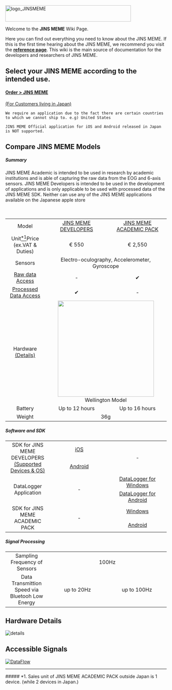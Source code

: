 <img src="https://raw.github.com/wiki/jins-meme/documentation/images/logo_JINSMEME.png" alt="logo_JINSMEME" width="392" height="51">
<!--
default size width="3840" height="513"
-->

Welcome to the **JINS MEME** Wiki Page. 

Here you can find out everything you need to know about the JINS MEME. If this is the first time hearing about the JINS MEME, we recommend you visit the [**reference page**](https://github.com/jins-meme/documentation/tree/master/reference). This wiki is the main source of documentation for the developers and researchers of JINS MEME.

## Select your JINS MEME according to the intended use.
#### **[Order > JINS MEME](https://jins-meme.com/en/purchase/application)**

[(For Customers living in Japan)](https://jins-meme.com/en/products/confirm-es/)

`We require an application due to the fact there are certain countries to which we cannot ship to. e.g) United States`

`JINS MEME Official application for iOS and Android released in Japan is NOT supported.`

## Compare JINS MEME Models
##### Summary

JINS MEME Academic is intended to be used in research by academic institutions and is able of capturing the raw data from the EOG and 6-axis sensors. JINS MEME Developers is intended to be used in the development of applications and is only applicable to be used with processed data of the JINS MEME SDK. Neither can use any of the JINS MEME applications available on the Japanese apple store

<table syle="width:100%">
<tr>
  <td align="center" width="20%">Model</td>
  <td align="center" width="30%"><a href="https://github.com/jins-meme/home/wiki/JINS-MEME-DEVELOPERS">JINS MEME DEVELOPERS</a></td>
  <td align="center" width="30%"><a href="https://github.com/jins-meme/documentation/tree/master/academic-pack">JINS MEME ACADEMIC PACK</a></td>
</tr>

<tr>
  <td align="center">Unit<a href="https://github.com/jins-meme/documentation#1-sales-unit-of-jins-meme-academic-pack-outside-japan-is-1-device-while-2-devices-in-japan"><sup>*1</sup></a>Price
 <br> (ex.VAT & Duties)</td>
  <td align="center">€ 550</td>
　<td align="center">€ 2,550</td>
</tr>

<tr>
  <td align="center">Sensors</td>
  <td colspan="2" align="center">Electro-oculography, Accelerometer, Gyroscope</td>
</tr>

<tr>
  <td align="center"><a href="https://github.com/jins-meme/documentation#accessible-signals">Raw data Access</a></td>
  <td align="center"> - </td>
  <td align="center"> ✔ </td>
</tr>

<tr>
  <td align="center"><a href="https://github.com/jins-meme/documentation#accessible-signals">Processed Data Access</a></td>
  <td align="center"> ✔ </td>
  <td align="center"> - </td>
</tr>

<tr>
  <td align="center">Hardware<br><a href="https://github.com/jins-meme/documentation#hardware-details">(Details)</a></td>
  <td colspan="2" align="center"><img width="300" src="https://raw.github.com/wiki/jins-meme/documentation/images/Wellington.JPG" /> <br> Wellington Model </td>
</tr>

<tr>
  <td align="center">Battery</td>
  <td align="center"> Up to 12 hours </td>
  <td align="center"> Up to 16 hours </td>
</tr>

<tr>
  <td align="center">Weight</td>
  <td colspan="2" align="center"> 36g</td>
</tr>

</table>

##### Software and SDK
<table syle="width:100%">
<tr>
  <td rowspan="2" align="center" width="20%">SDK for JINS MEME DEVELOPERS <br><a href="https://github.com/jins-meme/home/wiki/JINS-MEME-DEVELOPERS#supporting-mobile-devices-and-os">(Supported Devices & OS)</a> </td>
  <td align="center" width="30%"><a href="https://developers.jins.com/en/login/?goto=/sdks/ios/">iOS</a>
  <td rowspan="2" align="center" width="30%">-</td>  
</tr>

<tr>
  <td align="center" width="30%"><a href="https://developers.jins.com/en/login/?goto=/sdks/android/">Android</a> 
</tr>

<tr>
  <td rowspan="2" align="center" width="20%">DataLogger Application</td>
  <td rowspan="2" align="center" width="30%"> - </td>
  <td align="center" width="30%"><a href="https://github.com/jins-meme/academic-windows-datalogger/releases">DataLogger for Windows</a></td>
</tr>

<tr>
  <td align="center" width="30%"><a href="https://github.com/jins-meme/academic-android-datalogger/releases">DataLogger for Android</a></td>
</tr>

<tr>
  <td rowspan="2" align="center" width="20%">SDK for JINS MEME ACADEMIC PACK</td>
  <td rowspan="2" align="center" width="30%">-</td>  
  <td align="center" width="30%"><a href="https://github.com/jins-meme/academic-windows-library">Windows</a>
</tr>

<tr>
  <td align="center" width="30%"><a href="https://github.com/jins-meme/academic-android-library">Android</a> 
</tr>
</table>

##### Signal Processing
<table syle="width:100%">
<tr>
  <td align="center" width="20%">Sampling Frequency of Sensors</td>
  <td colspan="2" align="center" width="30%">100Hz</td>  
</tr>

<tr>
  <td align="center" width="20%">Data Transmittion Speed via Bluetooh Low Energy</td>
  <td align="center" width="30%">up to 20Hz</td>
  <td align="center" width="30%">up to 100Hz</td>  
</tr>
</table>

## Hardware Details
![details](https://raw.github.com/wiki/jins-meme/documentation/images/hw_details.png)

## Accessible Signals
<a href="https://raw.github.com/wiki/jins-meme/documentation/images/dataflowchart01.png">![DataFlow](https://raw.github.com/wiki/jins-meme/documentation/images/dataflowchart01.png)</a>

<hr>
##### *1. Sales unit of JINS MEME ACADEMIC PACK outside Japan is 1 device. (while 2 devices in Japan.)  
